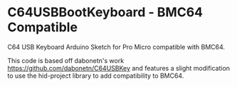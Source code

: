 # C64USBBootKeyboard - BMC64 Compatible
C64 USB Keyboard Arduino Sketch for Pro Micro compatible with BMC64.

This code is based off dabonetn's work https://github.com/dabonetn/C64USBKey and features a slight modification to use the hid-project library to add compatibility to BMC64.
